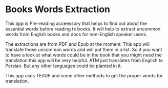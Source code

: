 # Books Words Extraction

This app is Pre-reading acceessory that helps to find out about the essential words before reading te books. It will help to extract uncommon words from English books and docs for non-English speaker users.

The extractions are from PDF and Epub at the moment. This app will translate those uncommon words and will put them in a list. So if you want to have a look at what words could be in the book that you might need the translation this app will be very helpful.
ATM just translates from English to Persian. But any other languages could be planted in it. 

This app uses TF/IDF and some other methods to get the proper words for translation. 
